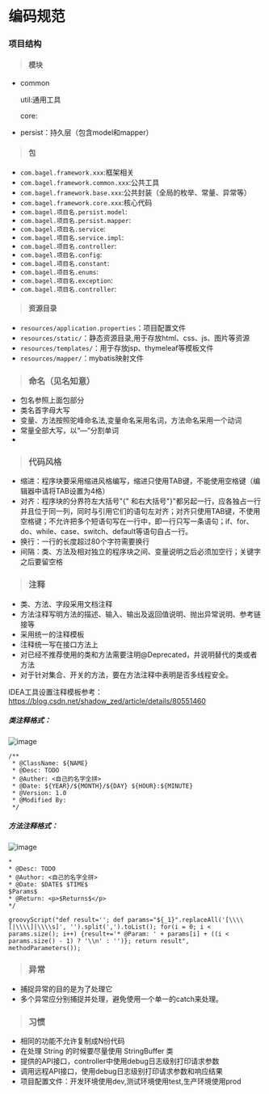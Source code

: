 # 编码规范

### 项目结构

>#### 模块

* common

    util:通用工具

    core:

* persist：持久层（包含model和mapper）


>#### 包

* `com.bagel.framework.xxx`:框架相关
* `com.bagel.framework.common.xxx`:公共工具
* `com.bagel.framework.base.xxx`:公共封装（全局的枚举、常量、异常等）
* `com.bagel.framework.core.xxx`:核心代码
* `com.bagel.项目名.persist.model`:
* `com.bagel.项目名.persist.mapper`:
* `com.bagel.项目名.service`:
* `com.bagel.项目名.service.impl`:
* `com.bagel.项目名.controller`:
* `com.bagel.项目名.config`:
* `com.bagel.项目名.constant`:
* `com.bagel.项目名.enums`:
* `com.bagel.项目名.exception`:
* `com.bagel.项目名.controller`:



>#### 资源目录

* `resources/application.properties`：项目配置文件
* `resources/static/`：静态资源目录,用于存放html、css、js、图片等资源
* `resources/templates/`：用于存放jsp、thymeleaf等模板文件
* `resources/mapper/`：mybatis映射文件


>### 命名（见名知意）

* 包名参照上面包部分
* 类名首字母大写
* 变量、方法按照驼峰命名法,变量命名采用名词，方法命名采用一个动词
* 常量全部大写，以“—”分割单词
* 


>### 代码风格

* 缩进：程序块要采用缩进风格编写，缩进只使用TAB键，不能使用空格键（编辑器中请将TAB设置为4格）
* 对齐：程序块的分界符左大括号"{" 和右大括号"}"都另起一行，应各独占一行并且位于同一列，同时与引用它们的语句左对齐；对齐只使用TAB键，不使用空格键；不允许把多个短语句写在一行中，即一行只写一条语句；if、for、do、while、case、switch、default等语句自占一行。
* 换行：一行的长度超过80个字符需要换行
* 间隔：类、方法及相对独立的程序块之间、变量说明之后必须加空行；关键字之后要留空格

>### 注释

* 类、方法、字段采用文档注释
* 方法注释写明方法的描述、输入、输出及返回值说明、抛出异常说明、参考链接等
* 采用统一的注释模板
* 注释统一写在接口方法上
* 对已经不推荐使用的类和方法需要注明@Deprecated，并说明替代的类或者方法
* 对于针对集合、开关的方法，要在方法注释中表明是否多线程安全。


IDEA工具设置注释模板参考：https://blog.csdn.net/shadow_zed/article/details/80551460

##### 类注释格式：

![image](https://stonegh.github.io/stone/images/c_s_1.png)

```
/**
 * @ClassName: ${NAME}
 * @Desc: TODO
 * @Auther: <自己的名字全拼>
 * @Date: ${YEAR}/${MONTH}/${DAY} ${HOUR}:${MINUTE}
 * @Version: 1.0
 * @Modified By: 
 */
```

##### 方法注释格式：

![image](https://stonegh.github.io/stone/images/c_s_2.png)

```
*
* @Desc: TODO
* @Author: <自己的名字全拼>
* @Date: $DATE$ $TIME$
$Params$
* @Return: <p>$Returns$</p>
*/
```

```
groovyScript("def result=''; def params="${_1}".replaceAll('[\\\\[|\\\\]|\\\\s]', '').split(',').toList(); for(i = 0; i < params.size(); i++) {result+='* @Param: ' + params[i] + ((i < params.size() - 1) ? '\\n' : '')}; return result", methodParameters());
```


>### 异常

* 捕捉异常的目的是为了处理它
* 多个异常应分别捕捉并处理，避免使用一个单一的catch来处理。


>### 习惯

* 相同的功能不允许复制成N份代码
* 在处理 String 的时候要尽量使用 StringBuffer 类
* 提供的API接口，controller中使用debug日志级别打印请求参数
* 调用远程API接口，使用debug日志级别打印请求参数和响应结果
* 项目配置文件：开发环境使用dev,测试环境使用test,生产环境使用prod
